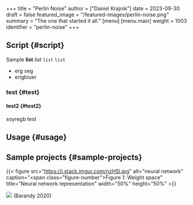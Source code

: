 +++
title = "Perlin Noise"
author = ["Daniel Krajnik"]
date = 2023-09-30
draft = false
featured_image = "/featured-images/perlin-noise.png"
summary = "The one that started it all."
[menu]
  [menu.main]
    weight = 1003
    identifier = "perlin-noise"
+++

## Script {#script}

Sample **list** _list_ `list` `list`

-   erg seg
-   erigbiuer


### test {#test}


#### test2 {#test2}

soyregb
test


## Usage {#usage}


## Sample projects {#sample-projects}

{{< figure src="https://i.stack.imgur.com/nzHSl.jpg" alt="neural network" caption="<span class=\"figure-number\">Figure 1: </span>Weight space" title="Neural network representation" width="50%" height="50%" >}}

![](/ox-hugo/_20230930_134101screenshot.png)
(Barandy 2020)
